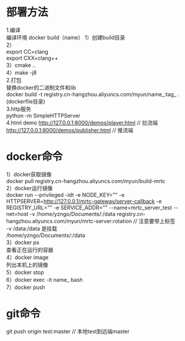 # 部署方法
1.编译  
编译环境 docker build（name） 
1）创建build目录  
2）  
export CC=clang  
export CXX=clang++  
3）cmake ..  
4）make -j8  
2.打包  
替换docker的二进制文件和lib  
docker build -t registry.cn-hangzhou.aliyuncs.com/myun/name_:tag_ .(dockerfile目录)  
3.http服务  
python -m SimpleHTTPServer  
4.html demo
http://127.0.0.1:8000/demos/player.html // 拉流端
http://127.0.0.1:8000/demos/publisher.html // 推流端

# docker命令  
1）docker获取镜像  
docker pull registry.cn-hangzhou.aliyuncs.com/myun/build-mrtc  
2）docker运行镜像    
docker run --privileged -idt -e NODE_KEY="" -e HTTPSERVER=http://127.0.0.1/mrtc-gateway/server-callback -e REGISTRY_URL="" -e SERVICE_ADDR="" --name=mrtc_server_test --net=host -v /home/yzngo/Documents/:/data registry.cn-hangzhou.aliyuncs.com/myun/mrtc-server:rotation // 注意要带上标签  
-v /data:/data 是挂载  
/home/yzngo/Documents/:/data  
3）docker ps     
查看正在运行的容器  
4）docker image  
列出本机上的镜像  
5）docker stop  
6）docker exec -it name_ bash   
7）docker push  

# git命令  
git push origin test:master // 本地test到远端master  
